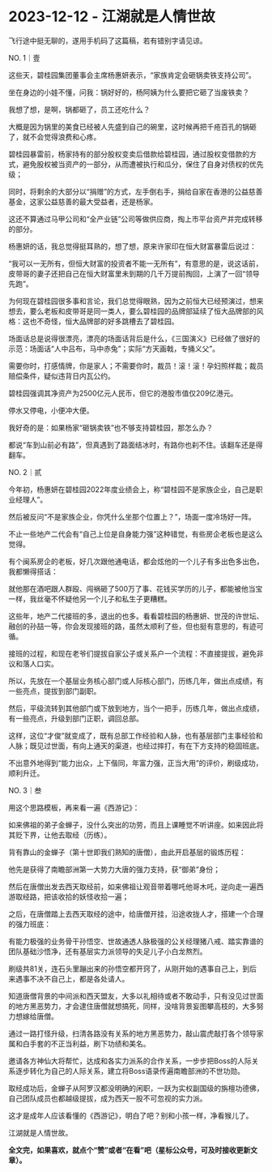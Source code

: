 # 2023-12-12 - 江湖就是人情世故

飞行途中挺无聊的，遂用手机码了这篇稿，若有错别字请见谅。

NO. 1｜壹

这些天，碧桂园集团董事会主席杨惠妍表示，“家族肯定会砸锅卖铁支持公司”。

坐在身边的小娃不懂，问我：锅好好的，杨阿姨为什么要把它砸了当废铁卖？

我想了想，是啊，锅都砸了，员工还吃什么？

大概是因为锅里的美食已经被人先盛到自己的碗里，这时候再把千疮百孔的锅砸了，就不会觉得浪费和心疼。

碧桂园暴雷前，杨家持有的部分股权变卖后借款给碧桂园，通过股权变借款的方式，避免股权被当资产的一部分，从而遭被执行和瓜分，保住了自身对债权的优先级；

同时，将剩余的大部分以“捐赠”的方式，左手倒右手，捐给自家在香港的公益慈善基金，这家公益慈善的最大受益者，还是杨家。

这还不算通过马甲公司和“全产业链”公司等做供应商，掏上市平台资产并完成转移的部分。

杨惠妍的话，我总觉得挺耳熟的，想了想，原来许家印在恒大财富暴雷后说过：

“我可以一无所有，但恒大财富的投资者不能一无所有”，有意思的是，说这话前，皮带哥的妻子还把自己在恒大财富里未到期的几千万提前掏回，上演了一回“领导先跑”。

为何现在碧桂园很多事和言论，我们总觉得眼熟，因为之前恒大已经预演过，想来想去，要么老板和皮带哥是同一类人，要么碧桂园的品牌部延续了恒大品牌部的风格：这也不奇怪，恒大品牌部的好多跳槽去了碧桂园。

场面话总是说得很漂亮，漂亮的场面话背后是什么，《三国演义》已经做了很好的示范：场面话“人中吕布，马中赤兔”；实际“方天画戟，专捅义父”。

需要你时，打感情牌，你是家人；不需要你时，裁员！滚！滚！孕妇照样裁；裁员赔偿条件，疑似违背日内瓦公约。

碧桂园强调其净资产为2500亿元人民币，但它的港股市值仅209亿港元。

停水又停电，小便冲大便。

我好奇的是：如果杨家“砸锅卖铁”也不够支持碧桂园，那怎么办？

都说“车到山前必有路”，但真遇到了路面结冰时，有路你也刹不住。该翻车还是得翻车。

NO. 2｜贰

今年初，杨惠妍在碧桂园2022年度业绩会上，称“碧桂园不是家族企业，自己是职业经理人”。

然后被反问“不是家族企业，你凭什么坐那个位置上？”，场面一度冷场好一阵。

不止一些地产二代会有“自己上位是自身能力强”这种错觉，有些房企老板也是这么觉得。

有个闽系房企的老板，好几次跟他通电话，都会炫他的一个儿子有多出色多出色，我都懒得搭话：

就他那在酒吧跟人群殴、闯祸砸了500万了事、花钱买学历的儿子，都能被他当宝一样，我丝毫不怀疑他另一个儿子和私生子更糟糕。

这些年，地产二代接班的多，退出的也多。看看碧桂园的杨惠妍、世茂的许世坛、融创的孙喆一等，你会发现接班的路，虽然太顺利了些，但也挺有意思的，有迹可循。

接班的过程，和现在老爷们提拔自家公子或关系户一个流程：不直接提拔，避免非议和落人口实。

所以，先放在一个基层业务核心部门或人际核心部门，历练几年，做出点成绩，有一些亮点，提拔到部门副职。

然后，平级流转到其他部门或下放到地方，当个一把手，历练几年，做出点成绩，有一些亮点，升级到部门正职，调回总部。

这样，这位“才俊”就变成了，既有总部工作经验和人脉，也有基层部门主事经验和人脉；既见过世面，有向上通天的渠道，也经过摔打，有在下方支持的稳固班底。

不出意外地得到“能力出众，上下偕同，年富力强，正当大用”的评价，刷级成功，顺利升迁。

NO. 3｜叁

用这个思路模板，再来看一遍《西游记》：

如来佛祖的弟子金蝉子，没什么突出的功劳，而且上课睡觉不听讲座。如来因此将其贬下界，让他去取经（历练）。

背有靠山的金蝉子（第十世即我们熟知的唐僧），由此开启基层的锻炼历程：

他先是获得了南瞻部洲第一大势力大唐的强力支持，获“御弟”身份；

然后在唐僧出发去西天取经前，如来佛祖让观音带着哪吒他哥木吒，逆向走一遍西游取经路，把该收拾的妖怪收拾一遍；

之后，在唐僧踏上去西天取经的途中，给唐僧开挂，沿途收拢人才，搭建一个合理的强力班底：

有能力极强的业务骨干孙悟空、世故通透人脉极强的公关经理猪八戒、踏实靠谱的团队基础沙悟净，还有基层实力派领导的失足儿子小白龙熬烈。

刷级共81关，连石头里蹦出来的孙悟空都开窍了，从刚开始的遇事自己上，到后来遇事不决不自己上，都是各处请人。

知道唐僧背景的中间派和西天盟友，大多以礼相待或者不敢动手，只有没见过世面的地方黑恶势力，才会逮住唐僧就想搞死，同样，没啥背景妄图攀高枝的，大多努力想嫁给唐僧。

通过一路打怪升级，扫清各路没有关系的地方黑恶势力，敲山震虎敲打各个领导家属和白手套的不正当利益，刷下功绩和美名。

邀请各方神仙大将帮忙，达成和各实力派系的合作关系，一步步把Boss的人际关系逐步转化为自己的人际关系，建立将Boss语录传遍南瞻部洲的不世功勋。

取经成功后，金蝉子从阿罗汉都没明确的闲职，一跃为实权副国级的旃檀功德佛，自己团队成员也都越级提拔，成为西天一股不可忽视的实力派。

这才是成年人应该看懂的《西游记》，明白了吧？别和小孩一样，净看猴儿了。

江湖就是人情世故。

**全文完，如果喜欢，就点个“赞”或者“在看”吧（星标公众号，可及时接收更新文章）。**
